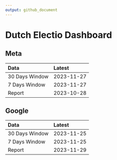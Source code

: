 ```yaml
---
output: github_document
---
```


# Dutch Electio Dashboard



## Meta


|Data           |Latest     |
|:--------------|:----------|
|30 Days Window |2023-11-27 |
|7 Days Window  |2023-11-27 |
|Report         |2023-10-28 |

## Google


|Data           |Latest     |
|:--------------|:----------|
|30 Days Window |2023-11-25 |
|7 Days Window  |2023-11-25 |
|Report         |2023-11-29 |
